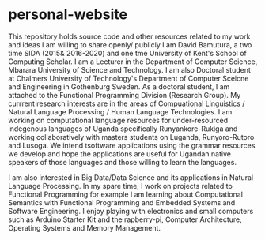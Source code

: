 # personal-website
This repository holds source code and other resources related to my work and ideas I am willing to share openly/ publicly
I am David Bamutura, a two time SIDA (2015& 2016-2020) and one tme University of Kent's School of Computing Scholar. I am a Lecturer in the Department of Computer Science, Mbarara University of Science and Technology. I am also  Doctoral student at Chalmers University of Technology's Department of Computer Sceicne and Engineering in Gothenburg Sweden. As a doctoral student, I am attached to the Functional Programming Division (Research Group). My currrent research interests are in the areas of Compuational Linguistics / Natural Language Processing / Human Language Technologies. I am working on computational language resources for under-resourced indegenous languages of Uganda specifically Runyankore-Rukiga and working  collaboratively with masters students on Luganda, Runyoro-Rutoro and Lusoga. We intend tsoftware applications using the grammar resources we develop and hope the applications are useful for Ugandan native speakers of those languages and those willing to learn the languages.

I am also interested in Big Data/Data Science and its applications in Natural Language Processing. In my spare time, I work on projects related to Functional Programming for example I am learning about Computational Semantics with Functional Programming and Embedded Systems and Software Engineering. I enjoy playing with electronics and small computers such as Arduino Starter Kit and the rapberry-pi, Computer Architecture, Operating Systems and Memory Management.
